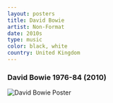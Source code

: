```yaml
---
layout: posters
title: David Bowie
artist: Non-Format
date: 2010s
type: music
color: black, white
country: United Kingdom
---
```


### David Bowie 1976-84 (2010)

<img src="/poster-design/img/davidbowie.jpg" alt="David Bowie Poster">